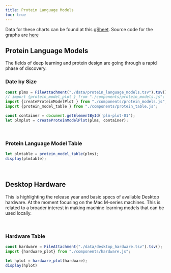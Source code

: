 ```yaml
---
title: Protein Language Models
toc: true
---
```


Data for these charts can be  found at this [gSheet](https://docs.google.com/spreadsheets/d/1iJ7bPG81_yYITVQn-huoQonKTel7GBQ7AMM9AixQbH8/edit?gid=1996577388#gid=1996577388). Source code for the graphs are [here](https://github.com/ferritin-bio/protein-language-models)

 <!-- Todo: move this to a proper import -->
<link rel="stylesheet" href="https://cdn.jsdelivr.net/gh/jpswalsh/academicons@1/css/academicons.min.css">
<link rel="stylesheet" href="https://cdnjs.cloudflare.com/ajax/libs/font-awesome/4.7.0/css/font-awesome.min.css">
</head>


## Protein Language Models

The fields of deep learning and protein design are going through a rapid phase of discovery.


### Date by Size
```js
const plms = FileAttachment("./data/protein_language_models.tsv").tsv();
// import {protein_model_plot } from "./components/protein_models.js";
import {createProteinModelPlot } from "./components/protein_models.js";
import {protein_model_table } from "./components/protein_table.js";
```



<div id="plm-plot-01"></div>

```js
const container = document.getElementById('plm-plot-01');
let plmplot = createProteinModelPlot(plms, container);
```

</br>

### Protein Language Model Table

```js
let plmtable = protein_model_table(plms);
display(plmtable);

```


</br>

## Desktop Hardware

This is highlighting the release year and basic specs of available Desktop hardware. At the moment focusing on the Mac M-series machines. This is related
to a broader interest in making machine learning models that can be used locally.


</br>

### Hardware Table

```js
const hardware = FileAttachment("./data/desktop_hardware.tsv").tsv();
import {hardware_plot} from "./components/hardware.js";
```

```js
let hplot = hardware_plot(hardware);
display(hplot)
```
